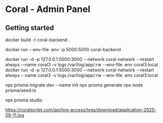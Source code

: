 # Coral - Admin Panel

## Getting started

<!-- Create Docker container -->

docker build -t coral-backend .

<!-- Run Docker container -->

docker run --env-file .env -p 5000:5000 coral-backend

docker run -d -p 127.0.0.1:5000:3000 --network coral-network --restart always --name coral3 -v logs:/var/log/app/:rw --env-file .env coral3:local
docker run -d -p 127.0.0.1:5000:3000 --network coral-network --restart always --name coral3 -v logs:/var/log/app/:rw --env-file .env coral3:local

<!-- Working widt DB -->

npx prisma migrate dev --name init
npx prisma generate
npx node prisma/seed.ts

<!-- prisma -->

npx prisma studio

<!-- Logs -->

https://coralscript.com/api/log-access/logs/download/application-2025-09-11.log
